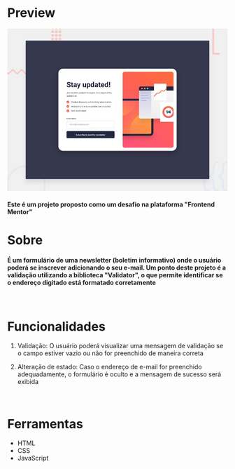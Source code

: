 # Preview

![Preview do projeto](./design/desktop-preview.jpg)
<br />

#### Este é um projeto proposto como um desafio na plataforma "Frontend Mentor"

# Sobre 

#### É um formulário de uma newsletter (boletim informativo) onde o usuário poderá se inscrever adicionando o seu e-mail. Um ponto deste projeto é a validação utilizando a biblioteca "Validator", o que permite identificar se o endereço digitado está formatado corretamente 
<br />

# Funcionalidades

  1. Validação: O usuário poderá visualizar uma mensagem de validação se o campo estiver vazio ou não for preenchido de maneira correta 

  2. Alteração de estado: Caso o endereço de e-mail for preenchido adequadamente, o formulário é oculto e a mensagem de sucesso será exibida
<br />

# Ferramentas

 - HTML
 - CSS
 - JavaScript

